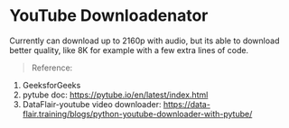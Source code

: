 # YouTube Downloadenator
Currently can download up to 2160p with audio, but its able to download better quality, like 8K for example with a few extra lines of code.

>Reference:
1. GeeksforGeeks
2. pytube doc: https://pytube.io/en/latest/index.html
3. DataFlair-youtube video downloader: https://data-flair.training/blogs/python-youtube-downloader-with-pytube/

